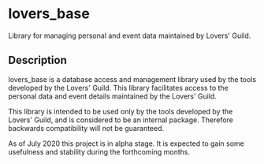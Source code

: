 # lovers_base

Library for managing personal and event data maintained by Lovers' Guild.

## Description

lovers_base is a database access and management library used by the tools developed by the Lovers' Guild. This library facilitates access to the personal data and event details maintained by the Lovers' Guild.

This library is intended to be used only by the tools developed by the Lovers' Guild, and is considered to be an internal package. Therefore backwards compatibility will not be guaranteed.

As of July 2020 this project is in alpha stage. It is expected to gain some usefulness and stability during the forthcoming months.

